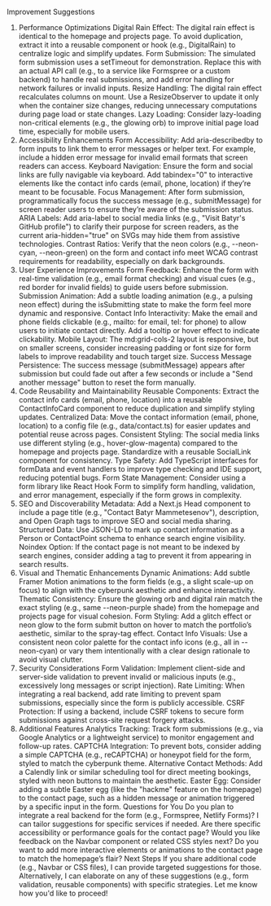 Improvement Suggestions
1. Performance Optimizations
Digital Rain Effect: The digital rain effect is identical to the homepage and projects page. To avoid duplication, extract it into a reusable component or hook (e.g., DigitalRain) to centralize logic and simplify updates.
Form Submission: The simulated form submission uses a setTimeout for demonstration. Replace this with an actual API call (e.g., to a service like Formspree or a custom backend) to handle real submissions, and add error handling for network failures or invalid inputs.
Resize Handling: The digital rain effect recalculates columns on mount. Use a ResizeObserver to update it only when the container size changes, reducing unnecessary computations during page load or state changes.
Lazy Loading: Consider lazy-loading non-critical elements (e.g., the glowing orb) to improve initial page load time, especially for mobile users.
2. Accessibility Enhancements
Form Accessibility: Add aria-describedby to form inputs to link them to error messages or helper text. For example, include a hidden error message for invalid email formats that screen readers can access.
Keyboard Navigation: Ensure the form and social links are fully navigable via keyboard. Add tabindex="0" to interactive elements like the contact info cards (email, phone, location) if they’re meant to be focusable.
Focus Management: After form submission, programmatically focus the success message (e.g., submitMessage) for screen reader users to ensure they’re aware of the submission status.
ARIA Labels: Add aria-label to social media links (e.g., "Visit Batyr's GitHub profile") to clarify their purpose for screen readers, as the current aria-hidden="true" on SVGs may hide them from assistive technologies.
Contrast Ratios: Verify that the neon colors (e.g., --neon-cyan, --neon-green) on the form and contact info meet WCAG contrast requirements for readability, especially on dark backgrounds.
3. User Experience Improvements
Form Feedback: Enhance the form with real-time validation (e.g., email format checking) and visual cues (e.g., red border for invalid fields) to guide users before submission.
Submission Animation: Add a subtle loading animation (e.g., a pulsing neon effect) during the isSubmitting state to make the form feel more dynamic and responsive.
Contact Info Interactivity: Make the email and phone fields clickable (e.g., mailto: for email, tel: for phone) to allow users to initiate contact directly. Add a tooltip or hover effect to indicate clickability.
Mobile Layout: The md:grid-cols-2 layout is responsive, but on smaller screens, consider increasing padding or font size for form labels to improve readability and touch target size.
Success Message Persistence: The success message (submitMessage) appears after submission but could fade out after a few seconds or include a "Send another message" button to reset the form manually.
4. Code Reusability and Maintainability
Reusable Components: Extract the contact info cards (email, phone, location) into a reusable ContactInfoCard component to reduce duplication and simplify styling updates.
Centralized Data: Move the contact information (email, phone, location) to a config file (e.g., data/contact.ts) for easier updates and potential reuse across pages.
Consistent Styling: The social media links use different styling (e.g., hover-glow-magenta) compared to the homepage and projects page. Standardize with a reusable SocialLink component for consistency.
Type Safety: Add TypeScript interfaces for formData and event handlers to improve type checking and IDE support, reducing potential bugs.
Form State Management: Consider using a form library like React Hook Form to simplify form handling, validation, and error management, especially if the form grows in complexity.
5. SEO and Discoverability
Metadata: Add a Next.js Head component to include a page title (e.g., "Contact Batyr Mammetesenov"), description, and Open Graph tags to improve SEO and social media sharing.
Structured Data: Use JSON-LD to mark up contact information as a Person or ContactPoint schema to enhance search engine visibility.
Noindex Option: If the contact page is not meant to be indexed by search engines, consider adding a <meta name="robots" content="noindex"> tag to prevent it from appearing in search results.
6. Visual and Thematic Enhancements
Dynamic Animations: Add subtle Framer Motion animations to the form fields (e.g., a slight scale-up on focus) to align with the cyberpunk aesthetic and enhance interactivity.
Thematic Consistency: Ensure the glowing orb and digital rain match the exact styling (e.g., same --neon-purple shade) from the homepage and projects page for visual cohesion.
Form Styling: Add a glitch effect or neon glow to the form submit button on hover to match the portfolio’s aesthetic, similar to the spray-tag effect.
Contact Info Visuals: Use a consistent neon color palette for the contact info icons (e.g., all in --neon-cyan) or vary them intentionally with a clear design rationale to avoid visual clutter.
7. Security Considerations
Form Validation: Implement client-side and server-side validation to prevent invalid or malicious inputs (e.g., excessively long messages or script injection).
Rate Limiting: When integrating a real backend, add rate limiting to prevent spam submissions, especially since the form is publicly accessible.
CSRF Protection: If using a backend, include CSRF tokens to secure form submissions against cross-site request forgery attacks.
8. Additional Features
Analytics Tracking: Track form submissions (e.g., via Google Analytics or a lightweight service) to monitor engagement and follow-up rates.
CAPTCHA Integration: To prevent bots, consider adding a simple CAPTCHA (e.g., reCAPTCHA) or honeypot field for the form, styled to match the cyberpunk theme.
Alternative Contact Methods: Add a Calendly link or similar scheduling tool for direct meeting bookings, styled with neon buttons to maintain the aesthetic.
Easter Egg: Consider adding a subtle Easter egg (like the "hackme" feature on the homepage) to the contact page, such as a hidden message or animation triggered by a specific input in the form.
Questions for You
Do you plan to integrate a real backend for the form (e.g., Formspree, Netlify Forms)? I can tailor suggestions for specific services if needed.
Are there specific accessibility or performance goals for the contact page?
Would you like feedback on the Navbar component or related CSS styles next?
Do you want to add more interactive elements or animations to the contact page to match the homepage’s flair?
Next Steps
If you share additional code (e.g., Navbar or CSS files), I can provide targeted suggestions for those. Alternatively, I can elaborate on any of these suggestions (e.g., form validation, reusable components) with specific strategies. Let me know how you'd like to proceed!